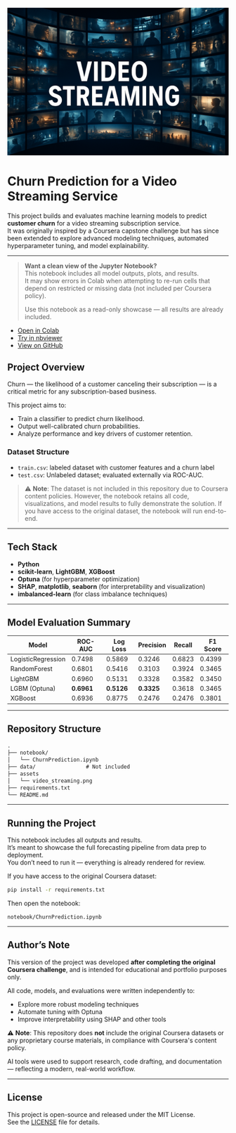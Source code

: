 ![Churn Prediction Banner](assets/video_streaming_service__.png)

# Churn Prediction for a Video Streaming Service

This project builds and evaluates machine learning models to predict **customer churn** for a video streaming subscription service.  
It was originally inspired by a Coursera capstone challenge but has since been extended to explore advanced modeling techniques, automated hyperparameter tuning, and model explainability.

---

> **Want a clean view of the Jupyter Notebook?**  
>  This notebook includes all model outputs, plots, and results.  
> It may show errors in Colab when attempting to re-run cells that depend on restricted or missing data (not included per Coursera policy).
>  
> Use this notebook as a read-only showcase — all results are already included.
> 
- [Open in Colab](https://colab.research.google.com/github/Timensider/churn-prediction-streaming-service/blob/main/notebook/ChurnPrediction.ipynb)
- [Try in nbviewer](https://nbviewer.org/url/raw.githubusercontent.com/Timensider/churn-prediction-streaming-service/main/notebook/ChurnPrediction.ipynb)
- [View on GitHub](https://github.com/Timensider/churn-prediction-streaming-service/blob/main/notebook/ChurnPrediction.ipynb)


## Project Overview

Churn — the likelihood of a customer canceling their subscription — is a critical metric for any subscription-based business.

This project aims to:  
 - Train a classifier to predict churn likelihood.  
 - Output well-calibrated churn probabilities.  
 - Analyze performance and key drivers of customer retention.  

### Dataset Structure

- `train.csv`: labeled dataset with customer features and a churn label
- `test.csv`: Unlabeled dataset; evaluated externally via ROC-AUC.


> ⚠️ **Note**: The dataset is not included in this repository due to Coursera content policies.
> However, the notebook retains all code, visualizations, and model results to fully demonstrate the solution. 
> If you have access to the original dataset, the notebook will run end-to-end.

---

## Tech Stack

- **Python**
- **scikit-learn**, **LightGBM**, **XGBoost**
- **Optuna** (for hyperparameter optimization)
- **SHAP**, **matplotlib**, **seaborn** (for interpretability and visualization)
- **imbalanced-learn** (for class imbalance techniques)

---

## Model Evaluation Summary

| Model            | ROC-AUC    | Log Loss   | Precision | Recall  | F1 Score |
|------------------|------------|-------------|-----------|---------|----------|
| LogisticRegression | 0.7498   | 0.5869      | 0.3246    | 0.6823  | 0.4399   |
| RandomForest      | 0.6801    | 0.5416      | 0.3103    | 0.3924  | 0.3465   |
| LightGBM          | 0.6960    | 0.5131      | 0.3328    | 0.3582  | 0.3450   |
| LGBM (Optuna)     | **0.6961**| **0.5126**  | **0.3325**| 0.3618  | 0.3465   |
| XGBoost           | 0.6936    | 0.8775      | 0.2476    | 0.2476  | 0.3801   |

---

## Repository Structure

```
.
├── notebook/
│   └── ChurnPrediction.ipynb
├── data/                # Not included
├── assets
│   └── video_streaming.png
├── requirements.txt     
└── README.md
```

---

## Running the Project

This notebook includes all outputs and results.  
It’s meant to showcase the full forecasting pipeline from data prep to deployment.  
You don’t need to run it — everything is already rendered for review.

If you have access to the original Coursera dataset:

```bash
pip install -r requirements.txt
```

Then open the notebook:
```
notebook/ChurnPrediction.ipynb
```

---

## Author’s Note

This version of the project was developed **after completing the original Coursera challenge**, and is intended for educational and portfolio purposes only.

All code, models, and evaluations were written independently to:
- Explore more robust modeling techniques
- Automate tuning with Optuna
- Improve interpretability using SHAP and other tools

⚠️ **Note**: This repository does **not** include the original Coursera datasets or any proprietary course materials, in compliance with Coursera's content policy.

AI tools were used to support research, code drafting, and documentation — reflecting a modern, real-world workflow.

---

## License

This project is open-source and released under the MIT License.  
See the [LICENSE](LICENSE) file for details.

